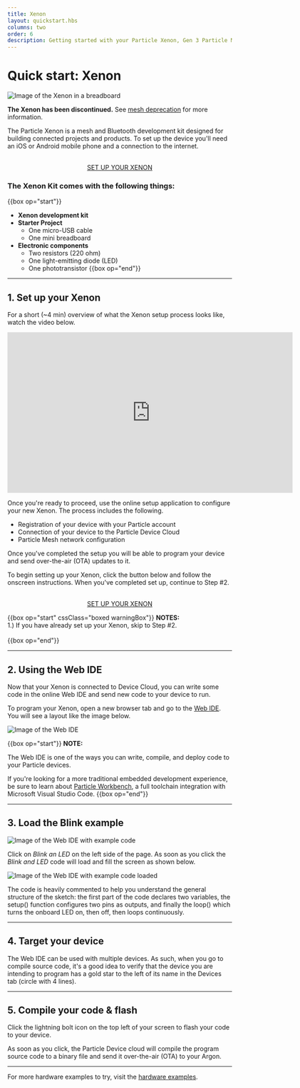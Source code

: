```yaml
---
title: Xenon
layout: quickstart.hbs
columns: two
order: 6
description: Getting started with your Particle Xenon, Gen 3 Particle Mesh and BLE device (discontinued)
---
```


# Quick start: Xenon

![Image of the Xenon in a breadboard](/assets/images/xenon-breadboard-05.png)

**The Xenon has been discontinued.** See [mesh deprecation](/reference/discontinued/mesh/) for more information.

The Particle Xenon is a mesh and Bluetooth development kit designed for building connected projects and products. To set up the device you'll need an iOS or Android mobile phone and a connection to the internet.

<div  align="center">
<br />
<a href="https://setup.particle.io/?family=mesh&device=xenon"  target="_blank" class="button">SET UP YOUR XENON</a>
</div>

### The Xenon Kit comes with the following things:

{{box op="start"}}

- **Xenon development kit**
- **Starter Project**
  - One micro-USB cable
  - One mini breadboard
- **Electronic components**
  - Two resistors (220 ohm)
  - One light-emitting diode (LED)
  - One phototransistor
    {{box op="end"}}

---

## 1. Set up your Xenon

For a short (~4 min) overview of what the Xenon setup process looks like, watch the video below.

<iframe width="640" height="360" class="video"  src="https://www.youtube.com/embed/4bPcRFRHkBc" frameborder="0" allow="accelerometer; autoplay; encrypted-media; gyroscope; picture-in-picture" allowfullscreen></iframe>

Once you're ready to proceed, use the online setup application to configure your new Xenon. The process includes the following.

- Registration of your device with your Particle account
- Connection of your device to the Particle Device Cloud
- Particle Mesh network configuration

Once you've completed the setup you will be able to program your device and send over-the-air (OTA) updates to it.

To begin setting up your Xenon, click the button below and follow the onscreen instructions. When you've completed set up, continue to Step #2.

<div  align="center">
<br />
<a href="https://setup.particle.io/"  target="_blank" class="button">SET UP YOUR XENON</a>
<br />
</div>

{{box op="start" cssClass="boxed warningBox"}}
**NOTES:**</br>
1.) If you have already set up your Xenon, skip to Step #2.<br /><br />
{{box op="end"}}

---

## 2. Using the Web IDE

Now that your Xenon is connected to Device Cloud, you can write some code in the online Web IDE and send new code to your device to run.

To program your Xenon, open a new browser tab and go to the <a target="_blank" href="https://build.particle.io">Web IDE</a>. You will see a layout like the image below.

![Image of the Web IDE](/assets/images/webide.png)

{{box op="start"}}
**NOTE:**

The Web IDE is one of the ways you can write, compile, and deploy code to your Particle devices.

If you're looking for a more traditional embedded development experience, be sure to learn about [Particle Workbench](https://www.particle.io/workbench), a full toolchain integration with Microsoft Visual Studio Code.
{{box op="end"}}

---

## 3. Load the Blink example

![Image of the Web IDE with example code](/assets/images/webide-with-examples.png)

Click on _Blink an LED_ on the left side of the page. As soon as you click the _Blink and LED_ code will load and fill the screen as shown below.

![Image of the Web IDE with example code loaded](/assets/images/loaded-blink.png)

The code is heavily commented to help you understand the general structure of the sketch: the first part of the code declares two variables, the setup() function configures two pins as outputs, and finally the loop() which turns the onboard LED on, then off, then loops continuously.

---

## 4. Target your device

The Web IDE can be used with multiple devices. As such, when you go to compile source code, it's a good idea to verify that the device you are intending to program has a gold star to the left of its name in the Devices tab (circle with 4 lines).

---

## 5. Compile your code & flash

Click the lightning bolt icon on the top left of your screen to flash your code to your device.

As soon as you click, the Particle Device cloud will compile the program source code to a binary file and send it over-the-air (OTA) to your Argon.


---

For more hardware examples to try, visit the [hardware examples](/tutorials/hardware-projects/hardware-examples/xenon).
